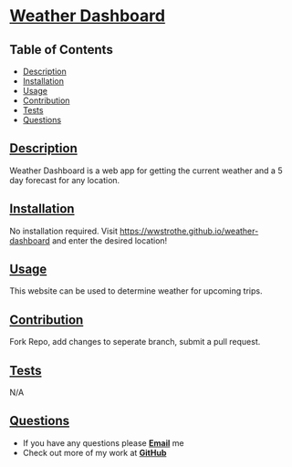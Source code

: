 # [Weather Dashboard](https://github.com/wwstrothe/weather-dashboard)

  

  ## Table of Contents
  
  * [Description](#description)
  * [Installation](#installation)
  * [Usage](#usage)
  * [Contribution](#contribution)
  * [Tests](#tests)
  * [Questions](#questions)
  
  
  ## [Description](#table-of-contents)

  Weather Dashboard is a web app for getting the current weather and a 5 day forecast for any location.
  
  
  ## [Installation](#table-of-contents)
  
  No installation required. Visit https://wwstrothe.github.io/weather-dashboard and enter the desired location!
  
  ## [Usage](#table-of-contents)
  
  This website can be used to determine weather for upcoming trips.
  
  
  
  ## [Contribution](#table-of-contents)

  Fork Repo, add changes to seperate branch, submit a pull request.
  
  ## [Tests](#table-of-contents)
  
  N/A
  
  ## [Questions](#table-of-contents)
  
  * If you have any questions please [**Email**](mailto:williamstrothe@gmail.com) me
  * Check out more of my work at [**GitHub**](https://www.github.com/wwstrothe)
  
